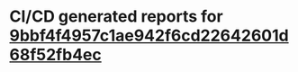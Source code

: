 # CI/CD generated reports for [9bbf4f4957c1ae942f6cd22642601d68f52fb4ec](https://github.com/hydephp/develop/commit/9bbf4f4957c1ae942f6cd22642601d68f52fb4ec)
